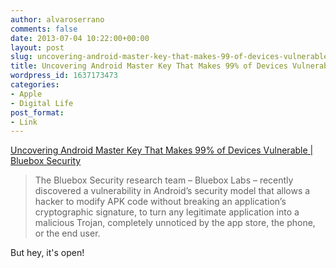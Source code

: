 ```yaml
---
author: alvaroserrano
comments: false
date: 2013-07-04 10:22:00+00:00
layout: post
slug: uncovering-android-master-key-that-makes-99-of-devices-vulnerable
title: Uncovering Android Master Key That Makes 99% of Devices Vulnerable
wordpress_id: 1637173473
categories:
- Apple
- Digital Life
post_format:
- Link
---
```


[Uncovering Android Master Key That Makes 99% of Devices Vulnerable | Bluebox Security](http://bluebox.com/corporate-blog/bluebox-uncovers-android-master-key/)



<blockquote>The Bluebox Security research team – Bluebox Labs – recently discovered a vulnerability in Android’s security model that allows a hacker to modify APK code without breaking an application’s cryptographic signature, to turn any legitimate application into a malicious Trojan, completely unnoticed by the app store, the phone, or the end user.</blockquote>



But hey, it's open!
